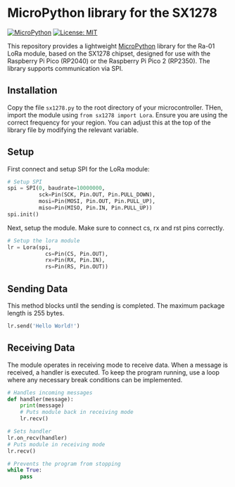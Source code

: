 # MicroPython library for the SX1278 
[![MicroPython](https://img.shields.io/badge/MicroPython-2B2728?style=for-the-badge&logo=micropython&logoColor=0f0)](https://micropython.org/)
[![License: MIT](https://img.shields.io/badge/license-MIT-mint)](https://opensource.org/license/mit)

This repository provides a lightweight [MicroPython](https://micropython.org/) library for the Ra-01 LoRa module, based on the SX1278 chipset, designed for use with the Raspberry Pi Pico (RP2040) or the Raspberry Pi Pico 2 (RP2350). The library supports communication via SPI.
  
## Installation
Copy the file ```sx1278.py``` to the root directory of your microcontroller. 
THen, import the module using ```from sx1278 import Lora```.
Ensure you are using the correct frequency for your region. 
You can adjust this at the top of the library file by modifying the relevant variable.

## Setup
First connect and setup SPI for the LoRa module:
```python
# Setup SPI
spi = SPI(0, baudrate=10000000,
          sck=Pin(SCK, Pin.OUT, Pin.PULL_DOWN),
          mosi=Pin(MOSI, Pin.OUT, Pin.PULL_UP),
          miso=Pin(MISO, Pin.IN, Pin.PULL_UP))
spi.init()
```

Next, setup the module. Make sure to connect cs, rx and rst pins correctly.
```python
# Setup the lora module
lr = Lora(spi,
            cs=Pin(CS, Pin.OUT),
            rx=Pin(RX, Pin.IN),
            rs=Pin(RS, Pin.OUT))
```

## Sending Data
This method blocks until the sending is completed. The maximum package length is 255 bytes.
```python
lr.send('Hello World!')
```

## Receiving Data
The module operates in receiving mode to receive data. When a message is received, a handler is executed. 
To keep the program running, use a loop where any necessary break conditions can be implemented.
```python
# Handles incoming messages
def handler(message):
    print(message)
    # Puts module back in receiving mode
    lr.recv()

# Sets handler
lr.on_recv(handler)
# Puts module in receiving mode
lr.recv()

# Prevents the program from stopping
while True:
    pass
```



